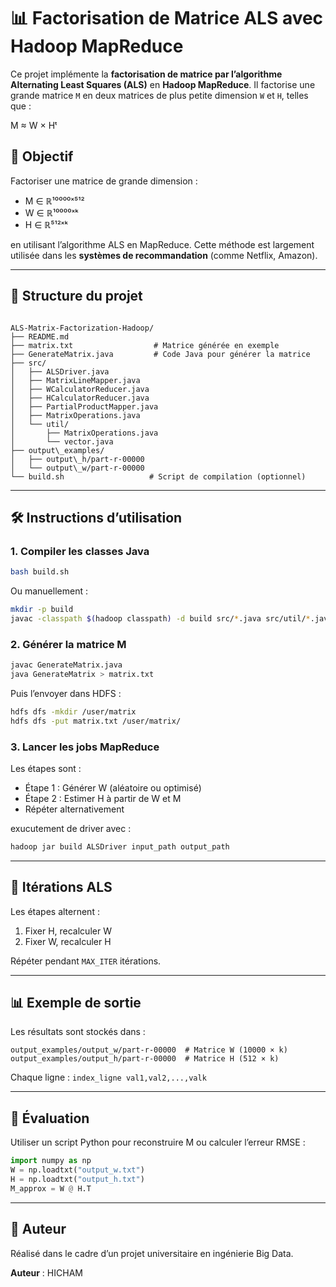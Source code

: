 # 📊 Factorisation de Matrice ALS avec Hadoop MapReduce

Ce projet implémente la **factorisation de matrice par l’algorithme Alternating Least Squares (ALS)** en **Hadoop MapReduce**. Il factorise une grande matrice `M` en deux matrices de plus petite dimension `W` et `H`, telles que :

M ≈ W × Hᵗ

## 🧠 Objectif

Factoriser une matrice de grande dimension :

- M ∈ ℝ¹⁰⁰⁰⁰ˣ⁵¹²
- W ∈ ℝ¹⁰⁰⁰⁰ˣᵏ
- H ∈ ℝ⁵¹²ˣᵏ

en utilisant l’algorithme ALS en MapReduce. Cette méthode est largement utilisée dans les **systèmes de recommandation** (comme Netflix, Amazon).

---

## 📁 Structure du projet

```

ALS-Matrix-Factorization-Hadoop/
├── README.md
├── matrix.txt                  # Matrice générée en exemple
├── GenerateMatrix.java         # Code Java pour générer la matrice
├── src/
│   ├── ALSDriver.java
│   ├── MatrixLineMapper.java
│   ├── WCalculatorReducer.java
│   ├── HCalculatorReducer.java
│   ├── PartialProductMapper.java
│   ├── MatrixOperations.java
│   └── util/
│       ├── MatrixOperations.java
│       └── vector.java
├── output\_examples/
│   ├── output\_h/part-r-00000
│   └── output\_w/part-r-00000
└── build.sh                   # Script de compilation (optionnel)

````

---

## 🛠️ Instructions d’utilisation

### 1. Compiler les classes Java

```bash
bash build.sh
````

Ou manuellement :

```bash
mkdir -p build
javac -classpath $(hadoop classpath) -d build src/*.java src/util/*.java
```

### 2. Générer la matrice M

```bash
javac GenerateMatrix.java
java GenerateMatrix > matrix.txt
```

Puis l’envoyer dans HDFS :

```bash
hdfs dfs -mkdir /user/matrix
hdfs dfs -put matrix.txt /user/matrix/
```

### 3. Lancer les jobs MapReduce

Les étapes sont :

* Étape 1 : Générer W (aléatoire ou optimisé)
* Étape 2 : Estimer H à partir de W et M
* Répéter alternativement

exucutement de driver avec :
```bash
hadoop jar build ALSDriver input_path output_path
```

---

## 🔁 Itérations ALS

Les étapes alternent :

1. Fixer H, recalculer W
2. Fixer W, recalculer H

Répéter pendant `MAX_ITER` itérations.

---

## 📊 Exemple de sortie

Les résultats sont stockés dans :

```
output_examples/output_w/part-r-00000  # Matrice W (10000 × k)
output_examples/output_h/part-r-00000  # Matrice H (512 × k)
```

Chaque ligne : `index_ligne val1,val2,...,valk`

---

## 🧪 Évaluation

Utiliser un script Python pour reconstruire M ou calculer l’erreur RMSE :

```python
import numpy as np
W = np.loadtxt("output_w.txt")
H = np.loadtxt("output_h.txt")
M_approx = W @ H.T
```

---

## 📌 Auteur

Réalisé dans le cadre d’un projet universitaire en ingénierie Big Data.

**Auteur** : HICHAM
